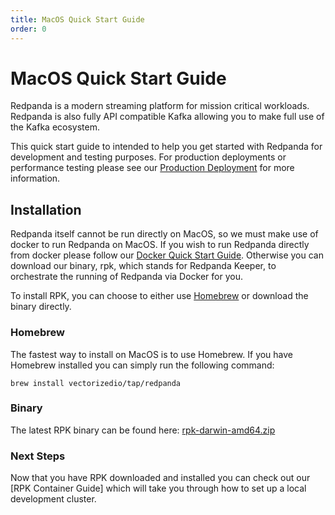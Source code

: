 ```yaml
---
title: MacOS Quick Start Guide
order: 0
---
```

# MacOS Quick Start Guide

Redpanda is a modern streaming platform for mission critical workloads. Redpanda
is also fully API compatible Kafka allowing you to make full use of the
Kafka ecosystem.

This quick start guide to intended to help you get started with Redpanda
for development and testing purposes. For production deployments or
performance testing please see our
[Production Deployment](production-deployment.md) for more information.

## Installation

Redpanda itself cannot be run directly on MacOS, so we must make use of
docker to run Redpanda on MacOS. If you wish to run Redpanda directly
from docker please follow our
[Docker Quick Start Guide](quick-start-docker.md). Otherwise you can
download our binary, rpk, which stands for Redpanda Keeper, to orchestrate
the running of Redpanda via Docker for you.

To install RPK, you can choose to either use [Homebrew](https://brew.sh/)
or download the binary directly.

### Homebrew

The fastest way to install on MacOS is to use Homebrew. If you have
Homebrew installed you can simply run the following command:

```
brew install vectorizedio/tap/redpanda
```

### Binary

The latest RPK binary can be found here: [rpk-darwin-amd64.zip](https://github.com/vectorizedio/redpanda/releases/download/latest/rpk-darwin-amd64.zip)

### Next Steps

Now that you have RPK downloaded and installed you can check out our
[RPK Container Guide] which will take you through how to set up a
local development cluster.
